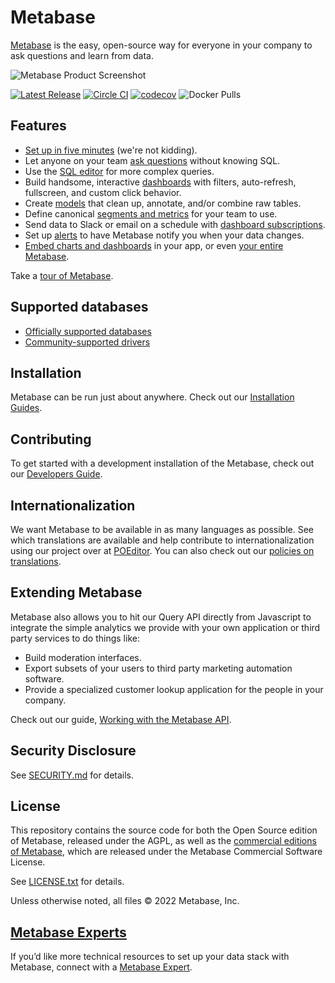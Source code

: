 # Metabase

[Metabase](https://www.metabase.com) is the easy, open-source way for everyone in your company to ask questions and learn from data.

![Metabase Product Screenshot](docs/images/metabase-product-screenshot.svg)

[![Latest Release](https://img.shields.io/github/release/metabase/metabase.svg?label=latest%20release)](https://github.com/metabase/metabase/releases)
[![Circle CI](https://circleci.com/gh/metabase/metabase.svg?style=svg&circle-token=3ccf0aa841028af027f2ac9e8df17ce603e90ef9)](https://circleci.com/gh/metabase/metabase)
[![codecov](https://codecov.io/gh/metabase/metabase/branch/master/graph/badge.svg)](https://codecov.io/gh/metabase/metabase)
![Docker Pulls](https://img.shields.io/docker/pulls/metabase/metabase)

## Features

- [Set up in five minutes](https://www.metabase.com/docs/latest/setting-up-metabase.html) (we're not kidding).
- Let anyone on your team [ask questions](https://www.metabase.com/docs/latest/users-guide/04-asking-questions.html) without knowing SQL.
- Use the [SQL editor](https://www.metabase.com/docs/latest/users-guide/writing-sql.html) for more complex queries.
- Build handsome, interactive [dashboards](https://www.metabase.com/docs/latest/users-guide/07-dashboards.html) with filters, auto-refresh, fullscreen, and custom click behavior.
- Create [models](https://www.metabase.com/learn/getting-started/models) that clean up, annotate, and/or combine raw tables.
- Define canonical [segments and metrics](https://www.metabase.com/docs/latest/administration-guide/07-segments-and-metrics.html) for your team to use.
- Send data to Slack or email on a schedule with [dashboard subscriptions](https://www.metabase.com/docs/latest/users-guide/dashboard-subscriptions).
- Set up [alerts](https://www.metabase.com/docs/latest/users-guide/15-alerts.html) to have Metabase notify you when your data changes.
- [Embed charts and dashboards](https://www.metabase.com/docs/latest/administration-guide/13-embedding.html) in your app, or even [your entire Metabase](https://www.metabase.com/docs/latest/enterprise-guide/full-app-embedding.html).

Take a [tour of Metabase](https://www.metabase.com/learn/getting-started/tour-of-metabase).

## Supported databases

- [Officially supported databases](./docs/databases/connecting.md#connecting-to-supported-databases)
- [Community-supported drivers](./docs/developers-guide/partner-and-community-drivers.md#partner-drivers)

## Installation

Metabase can be run just about anywhere. Check out our [Installation Guides](https://www.metabase.com/docs/latest/operations-guide/installing-metabase.html).

## Contributing

To get started with a development installation of the Metabase, check out our [Developers Guide](https://www.metabase.com/docs/latest/developers-guide/start).

## Internationalization

We want Metabase to be available in as many languages as possible. See which translations are available and help contribute to internationalization using our project over at [POEditor](https://poeditor.com/join/project/ynjQmwSsGh). You can also check out our [policies on translations](https://www.metabase.com/docs/latest/administration-guide/localization.html).

## Extending Metabase

Metabase also allows you to hit our Query API directly from Javascript to integrate the simple analytics we provide with your own application or third party services to do things like:

- Build moderation interfaces.
- Export subsets of your users to third party marketing automation software.
- Provide a specialized customer lookup application for the people in your company.

Check out our guide, [Working with the Metabase API](https://www.metabase.com/learn/administration/metabase-api).

## Security Disclosure

See [SECURITY.md](./SECURITY.md) for details.

## License

This repository contains the source code for both the Open Source edition of Metabase, released under the AGPL, as well as the [commercial editions of Metabase](https://www.metabase.com/pricing), which are released under the Metabase Commercial Software License.

See [LICENSE.txt](./LICENSE.txt) for details.

Unless otherwise noted, all files © 2022 Metabase, Inc.

## [Metabase Experts](https://www.metabase.com/partners/)

If you’d like more technical resources to set up your data stack with Metabase, connect with a [Metabase Expert](https://www.metabase.com/partners/?utm_source=readme&utm_medium=metabase-expetrs&utm_campaign=readme).
